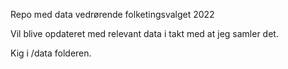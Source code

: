 Repo med data vedrørende folketingsvalget 2022

Vil blive opdateret med relevant data i takt med at jeg samler det.

Kig i /data folderen.

